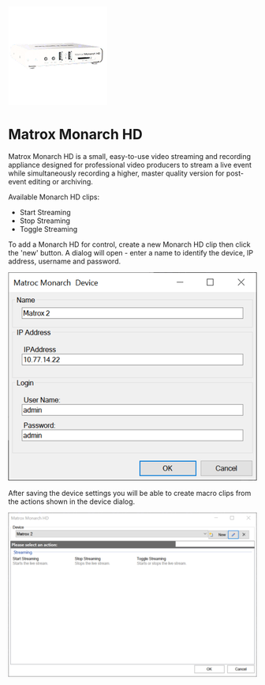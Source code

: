 ![](../../images/monarch-2.png)
# Matrox Monarch HD

Matrox Monarch HD is a small, easy-to-use video streaming and recording appliance designed for professional video producers to stream a live event while simultaneously recording a higher, master quality version for post-event editing or archiving.

Available Monarch HD clips:

* Start Streaming
* Stop Streaming
* Toggle Streaming

To add a Monarch HD for control, create a new Monarch HD clip then click the 'new' button. A dialog will open - enter a name to identify the device, IP address, username and password.

![](../../images/macro-matrox-settings.PNG)

After saving the device settings you will be able to create macro clips from the actions shown in the device dialog.

![](../../images/macro-matrox-device.PNG)
